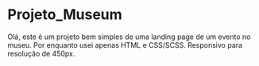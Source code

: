 # Projeto_Museum
Olá, este é um projeto bem simples de uma landing page de um evento no museu.
Por enquanto usei apenas HTML e CSS/SCSS.
Responsivo para resolução de 450px.

